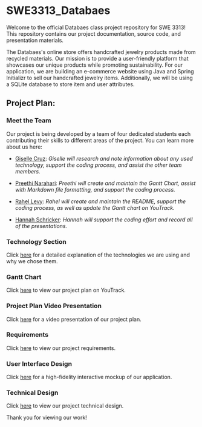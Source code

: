 # SWE3313_Databaes
Welcome to the official Databaes class project repository for SWE 3313! This repository contains our project documentation, source code, and presentation materials.

The Databaes's online store offers handcrafted jewelry products made from recycled materials. Our mission is to provide a user-friendly platform that showcases our unique products while promoting sustainability. For our application, we are building an e-commerce website using Java and Spring Initializr to sell our handcrafted jewelry items. Additionally, we will be using a SQLite database to store item and user attributes.

## Project Plan:

### Meet the Team

Our project is being developed by a team of four dedicated students each contributing their skills to different areas of the project. You can learn more about us here: 

- [Giselle Cruz](/resumes/GiselleResume.md): *Giselle will research and note information about any used technology, support the coding process, and assist the other team members.*

- [Preethi Narahari](/resumes/PreethiResume.md): *Preethi will create and maintain the Gantt Chart, assist with Markdown file formatting, and support the coding process.*
  
- [Rahel Levy](/resumes/RahelResume.md): *Rahel will create and maintain the README, support the coding process, as well as update the Gantt chart on YouTrack.*

- [Hannah Schricker](/resumes/HannahResume.md): *Hannah will support the coding effort and record all of the presentations.*

### Technology Section

Click [here](TechnologyDescription.md) for a detailed explanation of the technologies we are using and why we chose them.

### Gantt Chart

Click [here](https://hschrick.youtrack.cloud/gantt-charts/226-0) to view our project plan on YouTrack.

### Project Plan Video Presentation

Click [here](https://www.loom.com/share/cb996548a020461a92d99a82d9961124) for a video presentation of our project plan.

### Requirements

Click [here](/requirements/README.md) to view our project requirements.

### User Interface Design

Click [here](/userInterfaceDesign/README.md) for a high-fidelity interactive mockup of our application.

### Technical Design

Click [here](/technicalDesign/README.md) to view our project technical design.

Thank you for viewing our work!
